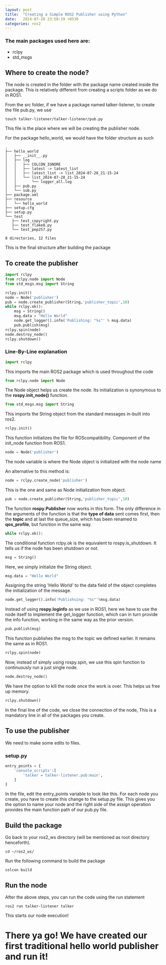 ```yaml
---
layout: post
title:  "Creating a Simple ROS2 Publisher using Python"
date:   2024-07-28 23:50:19 +0530
categories: ros2
---
```


### The main packages used here are:
- rclpy
- std_msgs
## Where to create the node?
The node is created in the folder with the package name created inside the package. This is relatively different from creating a scripts folder as we do in ROS1.

From the src folder, if we have a package named talker-listener, to create the file pub.py, we use
```shell
touch talker-listener/talker-listener/pub.py
```
This file is the place where we will be creating the publisher node.

For the package hello_world, we would have the folder structure as such
```shell
.  
├── hello_world  
│   ├── __init__.py  
│   ├── log  
│   │   ├── COLCON_IGNORE  
│   │   ├── latest -> latest_list  
│   │   ├── latest_list -> list_2024-07-28_21-15-24  
│   │   └── list_2024-07-28_21-15-24  
│   │       └── logger_all.log  
│   ├── pub.py  
│   └── sub.py  
├── package.xml  
├── resource  
│   └── hello_world  
├── setup.cfg  
├── setup.py  
└── test  
   ├── test_copyright.py  
   ├── test_flake8.py  
   └── test_pep257.py  
  
8 directories, 12 files
```
This is the final structure after building the package

## To create the publisher

```python
import rclpy
from rclpy.node import Node
from std_msgs.msg import String

rclpy.init()
node = Node('publisher')
pub = node.create_publisher(String,'publisher_topic',10)
while rclpy.ok():
	msg = String()
	msg.data = "Hello World"
	node.get_logger().info('Publishing: "%s"' % msg.data)
	pub.publish(msg)
rclpy.spin(node)
node.destroy_node()
rclpy.shutdown()
```

### Line-By-Line explanation

```python
import rclpy
```
This imports the main ROS2 package which is used throughout the code

```python
from rclpy.node import Node
```
The Node object helps us create the node. Its initialization is synonymous to the **rospy.init_node()** function.

```python
from std_msgs.msg import String
```
This imports the String object from the standard messages in-built into ros2.

```python
rclpy.init()
```
This function initializes the file for ROScompatibility. Component of the init_node function from ROS1.

```python
node = Node('publisher')
```
The node variable is where the Node object is initialized with the node name

An alternative to this method is:
```python
node = rclpy.create_node('publisher')
```
This is the one and same as Node initialization from object.

```python
pub = node.create_publisher(String,'publisher_topic',10)
```
The function **rospy.Publisher** now works in this form. The only difference in the arguments of the function is that the **type of data** sent comes first, then the **topic** and at last the queue_size, which has been renamed to **qos_profile**, but function in the same way.

```python
while rclpy.ok():
```
The conditional function rclpy.ok is the equivalent to rospy.is_shutdown. It tells us if the node has been shutdown or not.

```python
msg = String()
```
Here, we simply initialize the String object.

```python
msg.data = "Hello World"
```
Assigning the string 'Hello World' to the data field of the object completes the initialization of the message.

```python
node.get_logger().info('Publishsing: "%s"'%msg.data)
```
Instead of using **rospy.loginfo** as we use in ROS1, here we have to use the node itself to implement the get_logger function, which can in turn provide the info function, working in the same way as the prior version.

```python
pub.publish(msg)
```
This function publishes the msg to the topic we defined earlier. It remains the same as in ROS1.

```python
rclpy.spin(node)
```
Now, instead of simply using rospy.spin, we use this spin function to continuously run a just single node.

```python
node.destroy_node()
```
We have the option to kill the node once the work is over. This helps us free up memory.

```python
rclpy.shutdown()
```
In the final line of the code, we close the connection of the node, This is a mandatory line in all of the packages you create.

## To use the publisher

We need to make some edits to files.

### setup.py

```python
entry_points = {
	'console_scripts':[
		'talker = talker-listener.pub:main',	
	]
}
```
In the file, edit the entry_points variable to look like this. For each node you create, you have to create this change to the setup.py file. This gives you the option to name your node and the right side of the assign operation provides the main function path of our pub.py file.

## Build the package

Go back to your ros2_ws directory (will be mentioned as root directory henceforth).

```shell
cd ~/ros2_ws/
```

Run the following command to build the package

```shell
colcon build
```

## Run the node
After the above steps, you can run the code using the run statement

```shell
ros2 run talker-listener talker
```

This starts our node execution!

# There ya go! We have created our first traditional hello world publisher and run it!